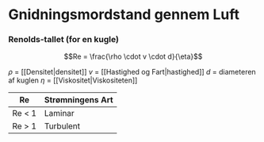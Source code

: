# Gnidningsmordstand gennem Luft

### Renolds-tallet (for en kugle)

 $$Re = \frac{\rho \cdot v \cdot d}{\eta}$$
 
 $\rho$ = [[Densitet|densitet]]
 $v$ = [[Hastighed og Fart|hastighed]]
 $d$ = diameteren af kuglen
 $\eta$ = [[Viskositet|Viskositeten]]
 
 
 
 | Re     | Strømningens Art |
 | ------ | ---------------- |
 | Re < 1 | Laminar          |
 | Re > 1 | Turbulent        | 
